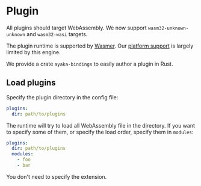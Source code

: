 # Plugin
All plugins should target WebAssembly.
We now support `wasm32-unknown-unknown` and `wasm32-wasi` targets.

The plugin runtime is supported by [Wasmer](https://wasmer.io/).
Our [platform support](../platforms.md) is largely limited by this engine.

We provide a crate `ayaka-bindings` to easily author a plugin in Rust.

## Load plugins
Specify the plugin directory in the config file:
``` yaml
plugins:
  dir: path/to/plugins
```
The runtime will try to load all WebAssembly file in the directory.
If you want to specify some of them, or specify the load order, specify them in `modules`:
``` yaml
plugins:
  dir: path/to/plugins
  modules:
    - foo
    - bar
```
You don't need to specify the extension.
